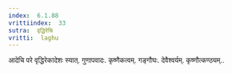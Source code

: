 ```yaml
---
index:  6.1.88
vrittiindex:  33
sutra:  वृद्धिरेचि
vritti:  laghu 
---
```


आदेचि परे वृद्धिरेकादेशः स्यात्. गुणापवादः. कृष्णैकत्वम्. गङ्गौघः. देवैश्वर्यम्. कृष्णौत्कण्ठ्यम्..

